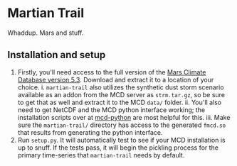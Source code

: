 # Martian Trail

Whaddup. Mars and stuff.

## Installation and setup

1.  Firstly, you'll need access to the full version of the [Mars Climate Database version 5.3](http://www-mars.lmd.jussieu.fr/). Download and extract it to a location of your choice. 
    i.  ``martian-trail`` also utilizes the synthetic dust storm scenario available as an addon from the MCD server as ``strm.tar.gz``, so be sure to get that as well and extract it to the MCD ``data/`` folder. 
    ii.  You'll also need to get NetCDF and the MCD python interface working; the installation scripts over at [mcd-python](https://github.com/aymeric-spiga/mcd-python) are most helpful for this. 
    iii.  Make sure the ``martian-trail/`` directory has access to the generated ``fmcd.so`` that results from generating the python interface. 
2.  Run ``setup.py``. It will automatically test to see if your MCD installation is up to snuff. If the tests pass, it will begin the pickling process for the primary time-series that ``martian-trail`` needs by default.
